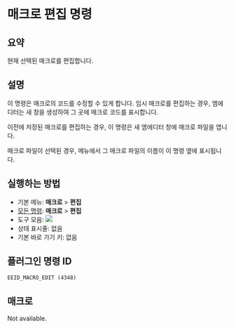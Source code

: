 # 매크로 편집 명령

## 요약

현재 선택된 매크로를 편집합니다.

## 설명

이 명령은 매크로의 코드를 수정할 수 있게 합니다.
임시 매크로를 편집하는 경우, 엠에디터는 새 창을 생성하여 그 곳에 매크로 코드를 표시합니다.

이전에 저장된 매크로를 편집하는 경우, 이 명령은 새 엠에디터 창에 매크로 파일을 엽니다.

매크로 파일이 선택된 경우, 메뉴에서 그 매크로 파일의 이름이 이 명령 옆에 표시됩니다.

## 실행하는 방법

- 기본 메뉴: **매크로** \> **편집**
- [모든 명령](../tools/all_commands): **매크로**
\> **편집**
- 도구 모음: ![](../../images/macroedit..png)
- 상태 표시줄: 없음
- 기본 바로 가기 키: 없음

## 플러그인 명령 ID

```
EEID_MACRO_EDIT (4348)
```

## 매크로

Not available.
